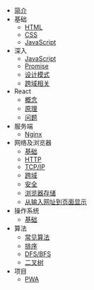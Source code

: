 - [简介](archive.md)
- 基础
  - [HTML](language/HTML.md)
  - [CSS](language/CSS.md)
  - [JavaScript](language/JavaScript.md)
- 深入
  - [JavaScript](handwrite/JavaScript-hw.md)
  - [Promise](handwrite/promise.md)
  - [设计模式](handwrite/design-patterns-hw.md)
  - [跨域相关](handwrite/cross-origin-hw.md)
- React
  - [概念](react/React概念性梳理.md)
  - [原理](react/React工作流程.md)
  - [问题](react/React相关问题.md)
- 服务端
  - [Nginx](server/nginx.md)
- 网络及浏览器
  - [基础](network/基础.md)
  - [HTTP](network/HTTP.md)
  - [TCP/IP](network/TCP-IP.md)
  - [跨域](browser/跨域.md)
  - [安全](browser/安全.md)
  - [浏览器存储](browser/浏览器存储.md)
  - [从输入网址到页面显示](network/从输入网址.md)
- 操作系统
  - [基础](os/基础.md)
- 算法
  - [常见算法](leetcode/常见算法.md)
  - [排序](leetcode/sort.md)
  - [DFS/BFS](leetcode/深(广)度优先遍历.md)
  - [二叉树](leetcode/tree.md)
- 项目
  - [PWA](project/PWA.md)